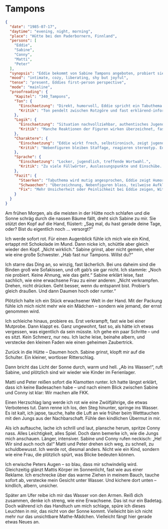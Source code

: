 # Tampons

```json
{
  "date": "1985-07-17",
  "daytime": "evening, night, morning",
  "place": "Hütte bei den Paderbornern, Finnland",
  "persons": [
    "Eddie",
    "Sabine",
    "Conny",
    "Matti",
    "Peter"
  ],
  "synopsis": "Eddie bekommt von Sabine Tampons angeboten, probiert sie zum ersten Mal aus und entdeckt am sonnigen Morgen nach Regentagen beim gemeinsamen Baden im See eine neue Freiheit. Die Jungs Matti und Peter zeigen auffälliges Interesse, was Eddie verlegen macht, aber insgeheim freut sie sich.",
  "mood": "intimate, cozy, liberating, shy but joyful",
  "tense": "present, Eddies first-person perspective",
  "mode": "mainline",
  "proofreading": {
    "Kapitel": "340_Tampons",
    "Ton": {
      "Einschaetzung": "Direkt, humorvoll, Eddie spricht ein Tabuthema unverblümt an.",
      "Kritik": "Ton pendelt zwischen Rotzgöre und fast erklärend-informativ. Der Witz sitzt, aber manchmal wirkt es wie eine Aufklärungsschrift."
    },
    "Logik": {
      "Einschaetzung": "Situation nachvollziehbar, authentisches Jugendthema.",
      "Kritik": "Manche Reaktionen der Figuren wirken überzeichnet, fast klamaukig. Gefahr, dass die Ernsthaftigkeit dahinter verloren geht."
    },
    "Charaktere": {
      "Einschaetzung": "Eddie wirkt frech, selbstironisch, zeigt jugendliche Offenheit.",
      "Kritik": "Nebenfiguren bleiben Staffage, reagieren stereotyp. Eddie wirkt zu souverän, Unsicherheit oder Peinlichkeit fehlen."
    },
    "Sprache": {
      "Einschaetzung": "Locker, jugendlich, treffende Wortwahl.",
      "Kritik": "Zu viele Füllwörter, Auslassungspunkte und Einschübe. Rhythmus schwankt zwischen witzig und belehrend."
    },
    "Fazit": {
      "Staerken": "Tabuthema wird mutig angesprochen, Eddie zeigt Humor und Direktheit.",
      "Schwaechen": "Überzeichnung, Nebenfiguren blass, teilweise Aufklärungs-Ton.",
      "Fix": "Mehr Unsicherheit oder Peinlichkeit bei Eddie zeigen, Witz dosieren, Dialoge natürlicher gestalten."
    }
  }
}
```

Am frühen Morgen, als die meisten in der Hütte noch schlafen und die Sonne
schräg durch die nassen Bäume fällt, dreht sich Sabine zu mir. Sie stützt den
Kopf auf die Hand, flüstert: „Sag mal, du hast gerade deine Tage, oder? Bist du
eigentlich noch … versorgt?“

Ich werde sofort rot. Für einen Augenblick fühle ich mich wie ein Kind, ertappt
mit Schokolade im Mund. Dann nicke ich, schüttle aber gleich wieder den Kopf.
„Nicht wirklich.“ Sabine grinst, aber nicht gemein, eher wie eine große
Schwester. „Hab fast nur Tampons. Willst du?“

Ich starre das Ding an, so winzig, fast lächerlich. Bei uns daheim sind die
Binden groß wie Sofakissen, und oft gab’s sie gar nicht. Ich stammle: „Noch nie
probiert. Keine Ahnung, wie das geht.“ Sabine erklärt leise, fast sachlich, wie
eine erwachsene Frau zu einer anderen: „Nicht verkrampfen. Drehen, nicht
drücken. Geht besser, wenn du entspannt bist. Probier’s gleich draußen. Und dann
Daumen hoch oder runter.“

Plötzlich halte ich ein Stück erwachsener Welt in der Hand. Mit der Packung
fühle ich mich nicht mehr wie ein Mädchen – sondern wie jemand, der ernst
genommen wird.

Ich schleiche hinaus, probiere es. Erst verkrampft, fast wie bei einer Mutprobe.
Dann klappt es. Ganz ungewohnt, fast so, als hätte ich etwas vergessen, was
eigentlich da sein müsste. Ich gehe ein paar Schritte – und es sitzt. Kein
Schmerz, nur neu. Ich lache leise, beinahe albern, und verstecke den kleinen
Faden wie einen geheimen Zaubertrick.

Zurück in die Hütte – Daumen hoch. Sabine grinst, klopft mir auf die Schulter.
Ein kleiner, wortloser Ritterschlag.

Dann bricht das Licht der Sonne durch, warm und hell. „Ab ins Wasser!“, ruft
Sabine, und plötzlich sind wir wieder wie Kinder im Ferienlager.

Matti und Peter reißen sofort die Klamotten runter. Ich hatte längst erklärt,
dass ich keine Badesachen habe – und nach einem Blick zwischen Sabine und Conny
ist klar: Wir machen alle FKK.

Einen Herzschlag lang werde ich rot wie eine Zwölfjährige, die etwas Verbotenes
tut. Dann renne ich los, den Steg hinunter, springe ins Wasser. Es ist kalt, ich
japse, tauche, halte die Luft an wie früher beim Wetttauchen mit den Jungs aus
der Nachbarschaft. Fühle den kindlichen Übermut in mir.

Als ich auftauche, lache ich schrill und laut, plansche herum, spritze Conny
nass. Alles Leichtigkeit, alles Spiel. Doch dann bemerke ich, wie die Jungs mich
anschauen. Länger, intensiver. Sabine und Conny rufen neckisch: „He! Wir sind
auch noch da!“ Matti und Peter drehen sich weg, zu schnell, zu schuldbewusst.
Ich werde rot, diesmal anders. Nicht wie ein Kind, sondern wie eine Frau, die
plötzlich spürt, was Blicke bedeuten können.

Ich erwische Peters Augen – so blau, dass mir schwindelig wird. Gleichzeitig
glänzt Mattis Körper im Sonnenlicht, fast wie aus einer Reklame. Ich erschrecke
über das warme Ziehen in meinem Bauch, tauche sofort ab, verstecke mein Gesicht
unter Wasser. Und kichere dort unten – kindlich, albern, unsicher.

Später am Ufer reibe ich mir das Wasser von den Armen. Reiß dich zusammen, denke
ich streng, wie eine Erwachsene. Das ist nur ein Badetag. Doch während ich das
Handtuch um mich schlage, spüre ich dieses Leuchten in mir, das nicht von der
Sonne kommt. Vielleicht bin ich nicht mehr nur das unsichtbare Mathe-Mädchen.
Vielleicht fängt hier gerade etwas Neues an.
